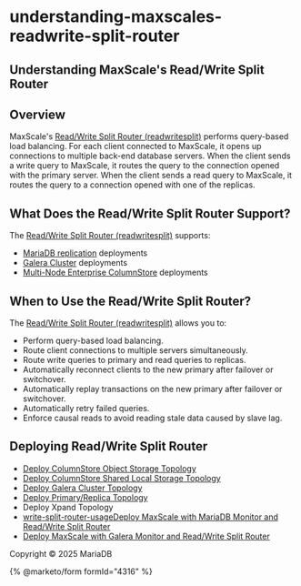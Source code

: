 # understanding-maxscales-readwrite-split-router

## Understanding MaxScale's Read/Write Split Router

## Overview

MaxScale's [Read/Write Split Router (readwritesplit)](../../../mariadb-maxscale-23-02/mariadb-maxscale-23-02-routers/mariadb-maxscale-2302-readwritesplit.md) performs query-based load balancing. For each client connected to MaxScale, it opens up connections to multiple back-end database servers. When the client sends a write query to MaxScale, it routes the query to the connection opened with the primary server. When the client sends a read query to MaxScale, it routes the query to a connection opened with one of the replicas.

## What Does the Read/Write Split Router Support?

The [Read/Write Split Router (readwritesplit)](../../../mariadb-maxscale-23-02/mariadb-maxscale-23-02-routers/mariadb-maxscale-2302-readwritesplit.md) supports:

* [MariaDB replication](https://app.gitbook.com/s/SsmexDFPv2xG2OTyO5yV/ha-and-performance/standard-replication) deployments
* [Galera Cluster](../../../../../en/mariadb-galera-cluster-quickstart/) deployments
* [Multi-Node Enterprise ColumnStore](../../../../../en/mariadb-columnstore/) deployments

## When to Use the Read/Write Split Router?

The [Read/Write Split Router (readwritesplit)](../../../mariadb-maxscale-23-02/mariadb-maxscale-23-02-routers/mariadb-maxscale-2302-readwritesplit.md) allows you to:

* Perform query-based load balancing.
* Route client connections to multiple servers simultaneously.
* Route write queries to primary and read queries to replicas.
* Automatically reconnect clients to the new primary after failover or switchover.
* Automatically replay transactions on the new primary after failover or switchover.
* Automatically retry failed queries.
* Enforce causal reads to avoid reading stale data caused by slave lag.

## Deploying Read/Write Split Router

* [Deploy ColumnStore Object Storage Topology](https://mariadb.com/kb/en/deploy-columnstore-object-storage-topology-with-mariadb-server/)
* [Deploy ColumnStore Shared Local Storage Topology](https://mariadb.com/kb/en/columnstore-shared-local-storage/)
* [Deploy Galera Cluster Topology](https://mariadb.com/kb/en/topologies-galera-cluster/)
* [Deploy Primary/Replica Topology](https://mariadb.com/kb/en/deploy-primaryreplica-topology-with-enterprise-server/)
* Deploy Xpand Topology
* [write-split-router-usageDeploy MaxScale with MariaDB Monitor and Read/Write Split Router](https://mariadb.com/kb/en/read)
* [Deploy MaxScale with Galera Monitor and Read/Write Split Router](../../mariadb-maxscale-2106-maxscale-21-06-monitors/maxscale-mariadb-monitor-usage/maxscale-mariadb-monitor-usage-galera-monitor.md)

Copyright © 2025 MariaDB

{% @marketo/form formId="4316" %}
